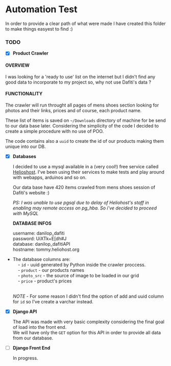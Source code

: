 # Automation Test

In order to provide a clear path of what were made I have created this folder to make things easyest to find :)

### **TODO** <p>
- [x]  **Product Crawler** <p>
  #### **OVERVIEW** <br>
  I was looking for a 'ready to use' list on the internet but I didn't find any good data to incorporate to my project so, why not use Dafiti's data ? <p>
  #### **FUNCTIONALITY** <br>
  The crawler will run throught all pages of mens shoes section looking for photos and their links, prices and of course, each product name.<p>
  These list of items is saved on `~/Downloads` directory of machine for be send to our data base later. Considering the simplicity of the code I decided to create a simple procedure with no use of POO.<p>
  The code contains also a `uuid` to create the id of our products making them unique into our DB.<p>
- [x] **Databases** <p>
  
  I decided to use a mysql available in a (very cool!) free service called [Helioshost](https://www.heliohost.org/). I've been using their services to make tests and play around with webapps, arduinos and so on. <p>
  Our data base have 420 items crawled from mens shoes session of Dafiti's website :) <p>
  *PS: I was unable to use pgsql due to delay of Heliohost's staff in enabling may remote access on pg_hba. So i've decided to proceed with MySQL* <p><p>
  **DATABASE INFOS** <p>
  username: danilop_dafiti </br>
  password: UiXTk+E[dh#J </br>
  database: danilop_dafitiAPI </br>
  hostname: tommy.heliohost.org
  <p><p>
* The database columns are: </br>
  &nbsp;&nbsp;&nbsp;&nbsp;- `id` - uuid generated by Python inside the crawler proccess.</br>
  &nbsp;&nbsp;&nbsp;&nbsp;- `product` - our products names<br>
  &nbsp;&nbsp;&nbsp;&nbsp;- `photo_src` - the source of image to be loaded in our grid</br>
  &nbsp;&nbsp;&nbsp;&nbsp;- `price` - product's prices<p></br>
  *NOTE* - For some reason I didn't find the option of add and uuid column for `id` so I've create a varchar instead.

- [X] **Django API** <p>
  The API was made with very basic complexity considering the final goal of load into the front end.</br>
  We will have only the `GET` option for this API in order to provide all data from our database. 

- [ ] **Django Front End** <p>
  In progress.




  
